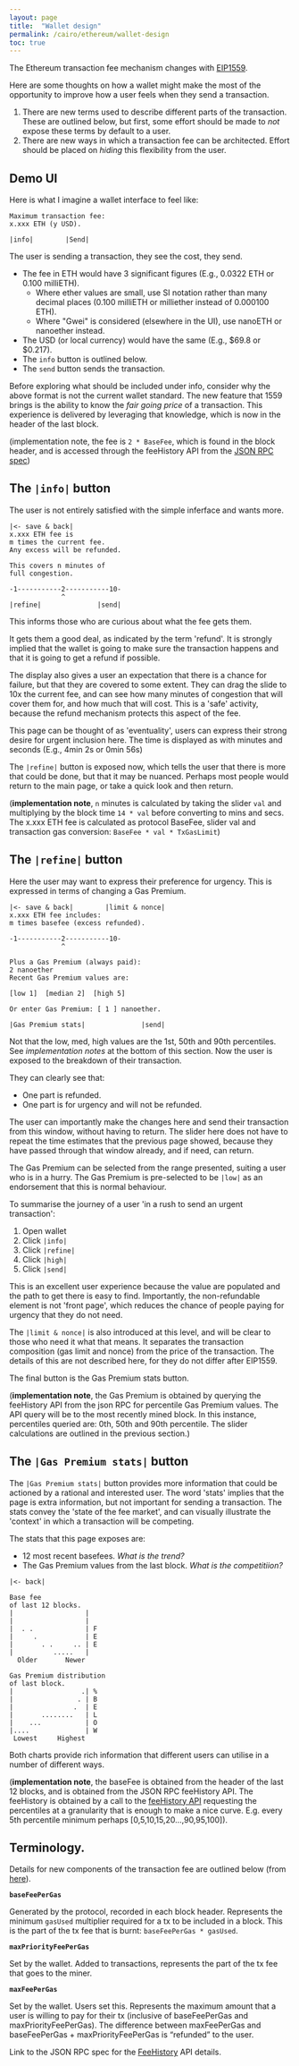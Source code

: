 ```yaml
---
layout: page
title:  "Wallet design"
permalink: /cairo/ethereum/wallet-design
toc: true
---
```


The Ethereum transaction fee mechanism changes with
[EIP1559](https://hackmd.io/@timbeiko/1559-updates/https%3A%2F%2Fhackmd.io%2F%40timbeiko%2F1559-resources).

Here are some thoughts on how a wallet might make the most of the opportunity to improve
how a user feels when they send a transaction.

1. There are new terms used to describe different parts of the transaction. These are
outlined below, but first, some effort should be made to *not* expose these terms by default
to a user.
2. There are new ways in which a transaction fee can be architected. Effort should be
placed on *hiding* this flexibility from the user.

## Demo UI

Here is what I imagine a wallet interface to feel like:

```
Maximum transaction fee:
x.xxx ETH (y USD).

|info|        |Send|
```

The user is sending a transaction, they see the cost, they send.

- The fee in ETH would have 3 significant figures (E.g., 0.0322 ETH or 0.100 milliETH).
    - Where ether values are small, use SI notation rather than many decimal places
(0.100 milliETH or milliether instead of 0.000100 ETH).
    - Where "Gwei" is considered (elsewhere in the UI), use nanoETH or nanoether instead.
- The USD (or local currency) would have the same (E.g., $69.8 or $0.217).
- The `info` button is outlined below.
- The `send` button sends the transaction.

Before exploring what should be included under info, consider why the above format
is not the current wallet standard. The new feature that 1559 brings is the ability
to know the *fair going price* of a transaction. This experience is delivered by leveraging
that knowledge, which is now in the header of the last block.

(implementation note, the fee is `2 * BaseFee`, which is found in the block header, and
is accessed through the feeHistory API from the
[JSON RPC spec](https://github.com/ethereum/eth1.0-specs/blob/master/json-rpc/spec.json))

## The `|info|` button

The user is not entirely satisfied with the simple inferface and wants more.

```
|<- save & back|
x.xxx ETH fee is
m times the current fee.
Any excess will be refunded.

This covers n minutes of
full congestion.

-1-----------2-----------10-
             ^
|refine|              |send|
```

This informs those who are curious about what the fee gets them.

It gets them a good deal, as indicated by the term 'refund'. It
is strongly implied that the wallet is going to make sure the transaction happens
and that it is going to get a refund if possible.

The display also gives a user an expectation that there is a chance for failure,
but that they are covered to some extent. They can drag the slide to 10x the current fee,
and can see how many minutes of congestion that will cover them for, and how much that will
cost. This is a 'safe' activity, because the refund mechanism protects this aspect of the fee.

This page can be thought of as 'eventuality', users can express their strong desire for
urgent inclusion here. The time is displayed as with minutes and seconds
(E.g., 4min 2s or 0min 56s)

The `|refine|` button is exposed now, which tells the user that there is more that could be
done, but that it may be nuanced. Perhaps most people would return to the main page, or
take a quick look and then return.

(**implementation note**, `n` minutes is calculated by taking the slider `val` and
multiplying by the block time `14 * val` before converting to mins and secs. The x.xxx ETH
fee is calculated as protocol BaseFee, slider val and transaction gas
conversion: `BaseFee * val * TxGasLimit`)

## The `|refine|` button

Here the user may want to express their preference for urgency. This is expressed in terms
of changing a Gas Premium.

```
|<- save & back|        |limit & nonce|
x.xxx ETH fee includes:
m times basefee (excess refunded).

-1-----------2-----------10-
             ^

Plus a Gas Premium (always paid):
2 nanoether
Recent Gas Premium values are:

[low 1]  [median 2]  [high 5]

Or enter Gas Premium: [ 1 ] nanoether.

|Gas Premium stats|              |send|
```

Not that the low, med, high values are the 1st, 50th and 90th percentiles.
See *implementation notes* at the bottom of this section.
Now the user is exposed to the breakdown of their transaction.

They can clearly see that:
- One part is refunded.
- One part is for urgency and will not be refunded.

The user can importantly make the changes here and send their transaction
from this window, without having to return. The slider here does not
have to repeat the time estimates that the previous page showed, because they have
passed through that window already, and if need, can return.

The Gas Premium can be selected from the range presented, suiting a user who is in a hurry.
The Gas Premium is pre-selected to be `|low|` as an endorsement that this is normal behaviour.

To summarise the journey of a user 'in a rush to send an urgent transaction':

1. Open wallet
2. Click `|info|`
3. Click `|refine|`
4. Click `|high|`
5. Click `|send|`

This is an excellent user experience because the value are populated and
the path to get there is easy to find. Importantly, the non-refundable
element is not 'front page', which reduces the chance of people
paying for urgency that they do not need.

The `|limit & nonce|` is also introduced at this level, and will be
clear to those who need it what that means. It separates the transaction
composition (gas limit and nonce) from the price of the transaction. The details
of this are not described here, for they do not differ after EIP1559.

The final button is the Gas Premium stats button.

(**implementation note**, the Gas Premium is obtained by querying the feeHistory API from
the json RPC for percentile Gas Premium values. The API query will be to the most recently mined
block. In this instance, percentiles queried are: 0th, 50th and 90th percentile.
The slider calculations are outlined in the previous section.)

## The `|Gas Premium stats|` button

The `|Gas Premium stats|` button provides more information that could be actioned
by a rational and interested user. The word 'stats' implies that the
page is extra information, but not important for sending a transaction.
The stats convey the 'state of the fee market', and can visually
illustrate the 'context' in which a transaction will be competing.

The stats that this page exposes are:

- 12 most recent basefees. *What is the trend?*
- The Gas Premium values from the last block. *What is the competitiion?*

```
|<- back|

Base fee
of last 12 blocks.
|                  |
|                  |
|  . .             | F
|     .            | E
|       . .     .. | E
|          .....   |
  Older       Newer

Gas Premium distribution
of last block.
|                 .| %
|                . | B
|               .  | E
|       ........   | L
|    ...           | O
|....              | W
 Lowest     Highest
```

Both charts provide rich information that different users
can utilise in a number of different ways.

(**implementation note**, the baseFee is obtained from the header of the last 12 blocks, and
is obtained from the JSON RPC feeHistory API.
The feeHistory is obtained by a call to the
[feeHistory API](https://github.com/ethereum/eth1.0-specs/blob/master/json-rpc/spec.json)
requesting the percentiles
at a granularity that is enough to make a nice curve. E.g. every 5th percentile minimum perhaps
[0,5,10,15,20...,90,95,100]).

## Terminology.

Details for new components of the transaction fee are outlined below (from
[here](https://hackmd.io/@q8X_WM2nTfu6nuvAzqXiTQ/1559-wallets)).

**`baseFeePerGas`**

Generated by the protocol, recorded in each block header.
Represents the minimum `gasUsed` multiplier required for a tx to be included in a block.
This is the part of the tx fee that is burnt: `baseFeePerGas * gasUsed`.

**`maxPriorityFeePerGas`**

Set by the wallet. Added to transactions, represents the part of the tx fee that goes to the miner.

**`maxFeePerGas`**

Set by the wallet. Users set this. Represents the maximum amount that a user is willing to
pay for their tx (inclusive of baseFeePerGas and maxPriorityFeePerGas).
The difference between maxFeePerGas and baseFeePerGas + maxPriorityFeePerGas
is “refunded” to the user.

Link to the JSON RPC spec for the
[FeeHistory](https://github.com/ethereum/eth1.0-specs/blob/master/json-rpc/spec.json)
API details.